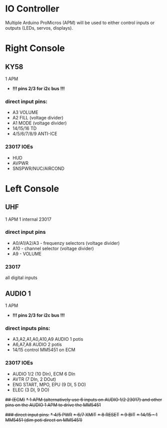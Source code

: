 # IO Controller

Multiple Arduino ProMicros (APM) will be used to either control inputs or outputs (LEDs, servos, displays).


# Right Console

## KY58 
1 APM
* **!!! pins 2/3 for i2c bus !!!**


### direct input pins:
* A3 VOLUME
* A2 FILL (voltage divider)
* A1 MODE (voltage divider)
* 14/15/16 TD
* 4/5/6/7/8/9 ANTI-ICE

### 23017 IOEs
* HUD
* AVPWR
* SNSPWR/NUC/AIRCOND

# Left Console

## UHF
1 APM
1 internal 23017

### direct input pins
* A0/A1/A2/A3 - frequenzy selectors (voltage divider)
* A10 - channel selector (voltage divider)
* A9 - VOLUME

### 23017
all digital inputs

## AUDIO 1
1 APM
* **!!! pins 2/3 for i2c bus !!!**
### direct inputs pins:
* A3,A2,A1,A0,A10,A9 AUDIO 1 potis
* A6,A7,A8 AUDIO 2 potis
* 14/15 control MM5451 on ECM

### 23017 IOEs
* AUDIO 1/2 (10 DIn),  ECM 6 DIn
* AVTR (7 DIn, 2 DOut)
* ENG START, MPO, EPU (9 DI, 5 DO)
* ELEC (3 DI, 9 DO)

~~## (ECM)~~
~~* 1 APM (alternatively use 6 inputs on AUDIO 1/2 23017) and other pins on the AUDIO 1 APM to drive the MM5451~~

~~### direct input pins:~~
~~* 4/5 PWR~~
~~* 6/7 XMIT~~
~~* 8 RESET~~
~~* 9 BIT~~
~~* 14/15 - 1 MM5451 (dim poti direct on MM5451)~~

## 
